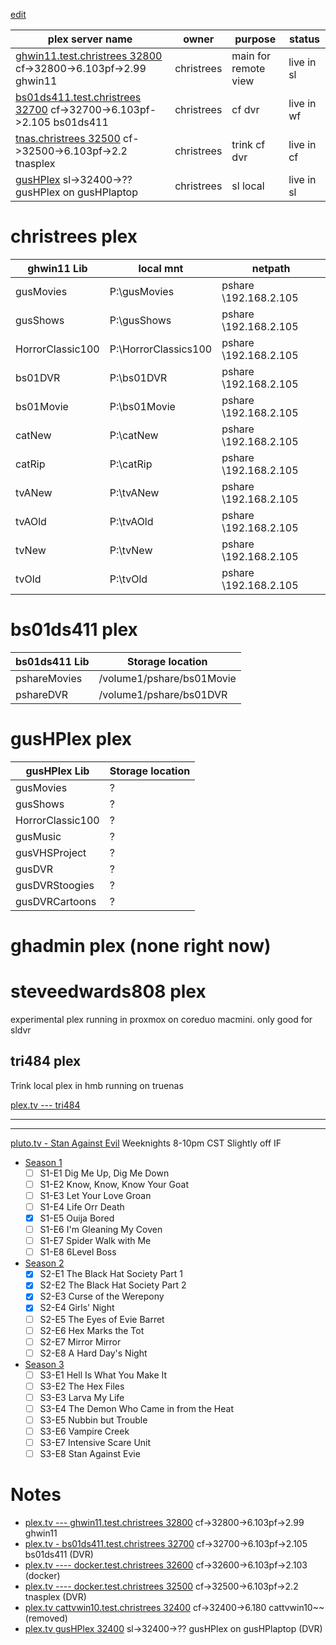 [edit](https://github.com/2cld/tv/edit/main/README.md)

| plex server name | owner | purpose | status |
|---|---|---|---|
| [ghwin11.test.christrees 32800](http://test.christrees.com:32800/) cf->32800->6.103pf->2.99 ghwin11 | christrees | main for remote view | live in sl |
| [bs01ds411.test.christrees 32700](http://test.christrees.com:32700/) cf->32700->6.103pf->2.105 bs01ds411 | christrees | cf dvr | live in wf |
| [tnas.christrees 32500](http://test.christrees.com:32500/) cf->32500->6.103pf->2.2 tnasplex | christrees | trink cf dvr | live in cf |
| [gusHPlex]() sl->32400->?? gusHPlex on gusHPlaptop | christrees | sl local | live in sl |


# christrees plex
<!--
[plex.tv --- ghwin11.test.christrees 32800](http://test.christrees.com:32800/) cf->32800->6.103pf->2.99 ghwin11
  - ghwin11 ghadmin windows 11
  - i5 Intel
  - Nividia GTX 660
  - Primary plex server
-->
| ghwin11 Lib | local mnt | netpath |
|-------------|------------------|---|
| gusMovies | P:\gusMovies | pshare \\192.168.2.105 |
| gusShows | P:\gusShows | pshare \\192.168.2.105 |
| HorrorClassic100 | P:\HorrorClassics100 | pshare \\192.168.2.105 |
| bs01DVR | P:\bs01DVR | pshare \\192.168.2.105 |
| bs01Movie | P:\bs01Movie | pshare \\192.168.2.105 |
| catNew | P:\catNew | pshare \\192.168.2.105 |
| catRip | P:\catRip | pshare \\192.168.2.105 |
| tvANew | P:\tvANew | pshare \\192.168.2.105 |
| tvAOld | P:\tvAOld | pshare \\192.168.2.105 |
| tvNew | P:\tvNew | pshare \\192.168.2.105 |
| tvOld | P:\tvOld | pshare \\192.168.2.105 |

# bs01ds411 plex
<!--
[plex.tv - bs01ds411.test.christrees 32700](http://test.christrees.com:32700/) cf->32700->6.103pf->2.105 bs01ds411
  - bs01ds411 Synology DS411 NAS
  - pshare \\192.168.2.105
  - storage and DVR for cf
  - Used as plexDVR
-->
| bs01ds411 Lib | Storage location |
|-------------|------------------|     
| pshareMovies | /volume1/pshare/bs01Movie |
| pshareDVR | /volume1/pshare/bs01DVR |

# gusHPlex plex

| gusHPlex Lib | Storage location |
|-------------|------------------|     
| gusMovies | ? |
| gusShows | ? |
| HorrorClassic100 | ? |
| gusMusic | ? |
| gusVHSProject | ? |
| gusDVR | ? |
| gusDVRStoogies | ? |
| gusDVRCartoons | ? |

# ghadmin plex (none right now)

# steveedwards808 plex
experimental plex running in proxmox on coreduo macmini. only good for sldvr

## tri484 plex
Trink local plex in hmb running on truenas

[plex.tv --- tri484]()

---
---
[pluto.tv - Stan Against Evil](https://pluto.tv/en/live-tv/5e82547b6b3df60007fec2b5) Weeknights 8-10pm CST Slightly off IF
  - [Season 1](https://www.imdb.com/title/tt5722214/episodes?season=1)
    - [ ] S1-E1 Dig Me Up, Dig Me Down
    - [ ] S1-E2 Know, Know, Know Your Goat
    - [ ] S1-E3 Let Your Love Groan
    - [ ] S1-E4 Life Orr Death
    - [x] S1-E5 Ouija Bored
    - [ ] S1-E6 I'm Gleaning My Coven
    - [ ] S1-E7 Spider Walk with Me
    - [ ] S1-E8 6Level Boss
  - [Season 2](https://www.imdb.com/title/tt5722214/episodes?season=2)
    - [x] S2-E1 The Black Hat Society Part 1
    - [x] S2-E2 The Black Hat Society Part 2
    - [x] S2-E3 Curse of the Werepony
    - [x] S2-E4 Girls' Night
    - [ ] S2-E5 The Eyes of Evie Barret
    - [ ] S2-E6 Hex Marks the Tot
    - [ ] S2-E7 Mirror Mirror
    - [ ] S2-E8 A Hard Day's Night
  - [Season 3](https://www.imdb.com/title/tt5722214/episodes?season=3)
    - [ ] S3-E1 Hell Is What You Make It
    - [ ] S3-E2 The Hex Files
    - [ ] S3-E3 Larva My Life
    - [ ] S3-E4 The Demon Who Came in from the Heat
    - [ ] S3-E5 Nubbin but Trouble
    - [ ] S3-E6 Vampire Creek
    - [ ] S3-E7 Intensive Scare Unit
    - [ ] S3-E8 Stan Against Evie

# Notes
- [plex.tv --- ghwin11.test.christrees 32800](http://test.christrees.com:32800/) cf->32800->6.103pf->2.99 ghwin11
- [plex.tv - bs01ds411.test.christrees 32700](http://test.christrees.com:32700/) cf->32700->6.103pf->2.105 bs01ds411 (DVR)
- [plex.tv ---- docker.test.christrees 32600](http://test.christrees.com:32600/) cf->32600->6.103pf->2.103 (docker)
- [plex.tv ---- docker.test.christrees 32500](http://test.christrees.com:32500/) cf->32500->6.103pf->2.2 tnasplex (DVR)
- [plex.tv  cattvwin10.test.christrees 32400](http://test.christrees.com:32400/) cf->32400->6.180 cattvwin10~~ (removed)
- [plex.tv  gusHPlex 32400]() sl->32400->?? gusHPlex on gusHPlaptop (DVR)

